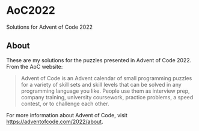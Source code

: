 # AoC2022
Solutions for Advent of Code 2022

## About
These are my solutions for the puzzles presented in Advent of Code 2022. From the AoC website:

> Advent of Code is an Advent calendar of small programming puzzles for a variety of skill sets and skill levels that can be solved in any programming language you like. People use them as interview prep, company training, university coursework, practice problems, a speed contest, or to challenge each other.

For more information about Advent of Code, visit https://adventofcode.com/2022/about.
